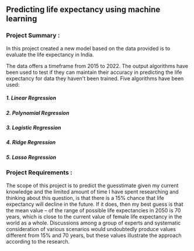 ## Predicting life expectancy using machine learning
 
### Project Summary :
In this project created a new model based on the data provided is to evaluate the life expectancy in India.

The data offers a timeframe from 2015 to 2022. The output algorithms have been used to test if they can maintain their accuracy in predicting the life expectancy for data they haven't been trained. Five algorithms have been used:

##### 1. Linear Regression
##### 2. Polynomial Regression
##### 3. Logistic Regression
##### 4. Ridge Regression
##### 5. Lasso Regression

### Project Requirements :

The scope of this project is to predict the guesstimate given my current knowledge and the limited amount of time I have spent researching and thinking about this question, is that there is a 15% chance that life expectancy will decline in the future. If it does, then my best guess is that the mean value – of the range of possible life expectancies in 2050  is 70 years, which is close to the current value of female life expectancy in the world as a whole. Discussions among a group of experts and systematic consideration of various scenarios would undoubtedly produce values different from 15% and 70 years, but these values illustrate the approach according to the research.
